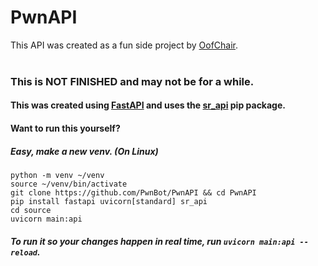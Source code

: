 # PwnAPI

This API was created as a fun side project by [OofChair](https://github.com/OofChair). <br><br> 
### This is **NOT FINISHED** and may not be for a while.

#### This was created using [FastAPI](https://fastapi.tiangolo.com) and uses the [sr_api](https://pypi.org/project/sr_api) pip package.

#### Want to run this yourself?

##### Easy, make a new venv. (On Linux)
`python -m venv ~/venv` <br>
`source ~/venv/bin/activate`<br>
`git clone https://github.com/PwnBot/PwnAPI && cd PwnAPI`<br>
`pip install fastapi uvicorn[standard] sr_api`<br>
`cd source`<br>
`uvicorn main:api` <br>
##### To run it so your changes happen in real time, run `uvicorn main:api --reload`.
